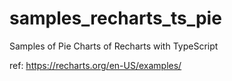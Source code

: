 # samples_recharts_ts_pie

Samples of Pie Charts of Recharts with TypeScript

ref: <https://recharts.org/en-US/examples/>
